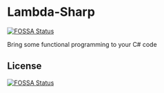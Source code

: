 # Lambda-Sharp
[![FOSSA Status](https://app.fossa.io/api/projects/git%2Bgithub.com%2FCodeAlkemy%2FLambda-Sharp.svg?type=shield)](https://app.fossa.io/projects/git%2Bgithub.com%2FCodeAlkemy%2FLambda-Sharp?ref=badge_shield)

Bring some functional programming to your C# code

## License
[![FOSSA Status](https://app.fossa.io/api/projects/git%2Bgithub.com%2FCodeAlkemy%2FLambda-Sharp.svg?type=large)](https://app.fossa.io/projects/git%2Bgithub.com%2FCodeAlkemy%2FLambda-Sharp?ref=badge_large)